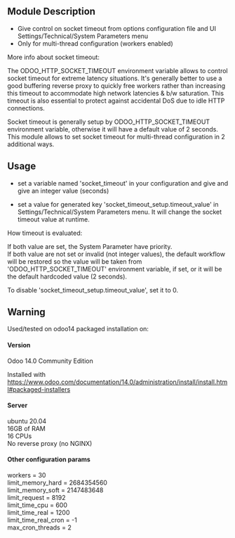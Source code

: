 Module Description
---------------
- Give control on socket timeout from options configuration file and UI Settings/Technical/System Parameters menu
- Only for multi-thread configuration (workers enabled)

More info about socket timeout:

The ODOO_HTTP_SOCKET_TIMEOUT environment variable allows to control socket timeout for
extreme latency situations. It's generally better to use a good buffering reverse proxy
to quickly free workers rather than increasing this timeout to accommodate high network
latencies & b/w saturation. This timeout is also essential to protect against accidental
DoS due to idle HTTP connections.

Socket timeout is generally setup by ODOO_HTTP_SOCKET_TIMEOUT environment variable, otherwise it will have a
default value of 2 seconds. This module allows to set socket timeout for multi-thread configuration
in 2 additional ways.

Usage
---------------

- set a variable named 'socket_timeout' in your configuration and give and give an integer value (seconds)
  

- set a value for generated key 'socket_timeout_setup.timeout_value' in Settings/Technical/System Parameters menu.
  It will change the socket timeout value at runtime.

How timeout is evaluated:

If both value are set, the System Parameter have priority. <br/>
If both value are not set or invalid (not integer values), the default workflow will be restored so the
value will be taken from 'ODOO_HTTP_SOCKET_TIMEOUT' environment variable, if set, or it will be the default hardcoded value (2 seconds).

To disable 'socket_timeout_setup.timeout_value', set it to 0.

Warning
---------------
Used/tested on odoo14 packaged installation on:

<h4>Version</h4>

Odoo 14.0 Community Edition 

Installed with https://www.odoo.com/documentation/14.0/administration/install/install.html#packaged-installers

<h4>Server</h4>

ubuntu 20.04 <br/>
16GB of RAM <br/>
16 CPUs <br/>
No reverse proxy (no NGINX) <br/>


<h4>Other configuration params</h4>

workers = 30<br/>
limit_memory_hard = 2684354560 <br/>
limit_memory_soft = 2147483648 <br/>
limit_request = 8192<br/>
limit_time_cpu = 600<br/>
limit_time_real = 1200<br/>
limit_time_real_cron = -1 <br/>
max_cron_threads = 2 <br/>
